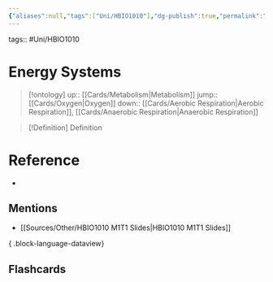 ```yaml
---
{"aliases":null,"tags":["Uni/HBIO1010"],"dg-publish":true,"permalink":"/cards/energy-systems/","dgPassFrontmatter":true}
---
```


tags:: #Uni/HBIO1010 

# Energy Systems

> [!ontology]
> up:: [[Cards/Metabolism\|Metabolism]]
> jump:: [[Cards/Oxygen\|Oxygen]]
> down:: [[Cards/Aerobic Respiration\|Aerobic Respiration]], [[Cards/Anaerobic Respiration\|Anaerobic Respiration]]

> [!Definition] Definition

<style> .container {font-family: sans-serif; text-align: center;} .button-wrapper button {z-index: 1;height: 40px; width: 100px; margin: 10px;padding: 5px;} .excalidraw .App-menu_top .buttonList { display: flex;} .excalidraw-wrapper { height: 800px; margin: 50px; position: relative;} :root[dir="ltr"] .excalidraw .layer-ui__wrapper .zen-mode-transition.App-menu_bottom--transition-left {transform: none;} </style><script src="https://cdn.jsdelivr.net/npm/react@17/umd/react.production.min.js"></script><script src="https://cdn.jsdelivr.net/npm/react-dom@17/umd/react-dom.production.min.js"></script><script type="text/javascript" src="https://cdn.jsdelivr.net/npm/@excalidraw/excalidraw@0/dist/excalidraw.production.min.js"></script><div id="Energy_Systems_Diagramexcalidraw.md1"></div><script>(function(){const InitialData={"type":"excalidraw","version":2,"source":"https://github.com/zsviczian/obsidian-excalidraw-plugin/releases/tag/1.9.7","elements":[{"type":"freedraw","version":70,"versionNonce":1597457152,"isDeleted":false,"id":"o4pNe2rFfENinN95W_lWv","fillStyle":"solid","strokeWidth":4,"strokeStyle":"solid","roughness":1,"opacity":100,"angle":0,"x":489.1829249940458,"y":-231.968839416615,"strokeColor":"#93cefb","backgroundColor":"transparent","width":280.67799525107404,"height":1.5507071560832624,"seed":1344761088,"groupIds":[],"frameId":null,"roundness":null,"boundElements":[],"updated":1688456435682,"link":null,"locked":false,"customData":{"strokeOptions":{"highlighter":true,"constantPressure":true,"hasOutline":false,"outlineWidth":0,"options":{"thinning":1,"smoothing":0.5,"streamline":0.5,"easing":"easeInQuad","start":{"taper":0,"cap":false,"easing":"easeInQuint"},"end":{"taper":0,"cap":false,"easing":"easeOutQuint"}}}},"points":[[-20.1591930290827,-2.7912728809499345],[-20.1591930290827,-2.481131449733275],[-23.052780608990645,-2.170990018516627],[-33.180337138668555,-2.481131449733275],[-34.627130928622634,-2.481131449733275],[-44.75468745830054,-2.7912728809499345],[-57.77583156788639,-2.170990018516627],[-70.07357878249536,-2.170990018516627],[-81.64792910212725,-2.170990018516627],[-93.22227942175924,-2.170990018516627],[-104.07323284641413,-2.170990018516627],[-117.81777385097702,-1.8608485872999794],[-130.11552106558594,-1.55070715608332],[-141.68987138521783,-1.55070715608332],[-152.54082480987276,-1.8608485872999794],[-164.1151751295047,-1.55070715608332],[-174.9661285541596,-1.8608485872999794],[-187.9872726637455,-2.170990018516627],[-201.00841677333142,-2.481131449733275],[-215.47635467287134,-2.7912728809499345],[-229.22089567743424,-2.7912728809499345],[-242.96543668199712,-3.1014143121665825],[-257.43337458153707,-3.1014143121665825],[-267.5609311112149,-3.1014143121665825],[-277.6884876408929,-2.7912728809499345],[-286.3692503806168,-2.481131449733275],[-293.60321933038676,-2.481131449733275],[-298.6669975952257,-2.7912728809499345],[-300.83718828015674,-2.481131449733275],[-300.11379138517975,-2.170990018516627\|-20.1591930290827,-2.7912728809499345],[-20.1591930290827,-2.481131449733275],[-23.052780608990645,-2.170990018516627],[-33.180337138668555,-2.481131449733275],[-34.627130928622634,-2.481131449733275],[-44.75468745830054,-2.7912728809499345],[-57.77583156788639,-2.170990018516627],[-70.07357878249536,-2.170990018516627],[-81.64792910212725,-2.170990018516627],[-93.22227942175924,-2.170990018516627],[-104.07323284641413,-2.170990018516627],[-117.81777385097702,-1.8608485872999794],[-130.11552106558594,-1.55070715608332],[-141.68987138521783,-1.55070715608332],[-152.54082480987276,-1.8608485872999794],[-164.1151751295047,-1.55070715608332],[-174.9661285541596,-1.8608485872999794],[-187.9872726637455,-2.170990018516627],[-201.00841677333142,-2.481131449733275],[-215.47635467287134,-2.7912728809499345],[-229.22089567743424,-2.7912728809499345],[-242.96543668199712,-3.1014143121665825],[-257.43337458153707,-3.1014143121665825],[-267.5609311112149,-3.1014143121665825],[-277.6884876408929,-2.7912728809499345],[-286.3692503806168,-2.481131449733275],[-293.60321933038676,-2.481131449733275],[-298.6669975952257,-2.7912728809499345],[-300.83718828015674,-2.481131449733275],[-300.11379138517975,-2.170990018516627]],"lastCommittedPoint":null,"simulatePressure":false,"pressures":[1,1,1,1,1,1,1,1,1,1,1,1,1,1,1,1,1,1,1,1,1,1,1,1,1,1,1,1,1,0]},{"type":"text","version":52,"versionNonce":1158835456,"isDeleted":false,"id":"HiVRUG0O","fillStyle":"hachure","strokeWidth":1,"strokeStyle":"solid","roughness":1,"opacity":100,"angle":0,"x":193.91333192462582,"y":-259.37556165995466,"strokeColor":"#1e1e1e","backgroundColor":"transparent","width":269.8559875488281,"height":45,"seed":56725,"groupIds":[],"frameId":null,"roundness":{"type":1},"boundElements":[],"updated":1688456435682,"link":null,"locked":false,"fontSize":36,"fontFamily":1,"text":"Energy Systems","rawText":"Energy Systems","textAlign":"left","verticalAlign":"middle","containerId":null,"originalText":"Energy Systems","lineHeight":1.25,"baseline":31},{"type":"rectangle","version":204,"versionNonce":492233472,"isDeleted":false,"id":"YUA7VjYJygBxhJmhi-U5T","fillStyle":"hachure","strokeWidth":1,"strokeStyle":"solid","roughness":1,"opacity":100,"angle":0,"x":356.16040211450957,"y":-126.32275749287714,"strokeColor":"#1e1e1e","backgroundColor":"#a5d8ff","width":312.04850755024273,"height":41.51215973763482,"seed":78941440,"groupIds":["0Pwz4FyxqVd30h3W63X1n"],"frameId":null,"roundness":{"type":3},"boundElements":[],"updated":1688456435682,"link":null,"locked":false},{"type":"text","version":94,"versionNonce":842845440,"isDeleted":false,"id":"feqGMxmJ","fillStyle":"solid","strokeWidth":1,"strokeStyle":"solid","roughness":1,"opacity":100,"angle":0,"x":368.0230666841501,"y":-123.76564094550389,"strokeColor":"#1e1e1e","backgroundColor":"transparent","width":292.095947265625,"height":35,"seed":20059,"groupIds":["0Pwz4FyxqVd30h3W63X1n"],"frameId":null,"roundness":{"type":1},"boundElements":[{"id":"uDY2eWbFrGsFINnA_hh1P","type":"arrow"},{"id":"gJ5fv8-oNdpi-h6H-nIZa","type":"arrow"}],"updated":1688456435682,"link":"[[Cards/Anaerobic Respiration\|Anaerobic Respiration]]","locked":false,"fontSize":28,"fontFamily":1,"text":"Anaerobic Respiration","rawText":"[[Cards/Anaerobic Respiration\|Anaerobic Respiration]]","textAlign":"left","verticalAlign":"middle","containerId":null,"originalText":"Anaerobic Respiration","lineHeight":1.25,"baseline":24},{"type":"rectangle","version":89,"versionNonce":914522880,"isDeleted":false,"id":"d6B-4K3yfFFaDWQ244X7K","fillStyle":"hachure","strokeWidth":1,"strokeStyle":"solid","roughness":1,"opacity":100,"angle":0,"x":13.875936151069823,"y":-129.5221227757938,"strokeColor":"#1e1e1e","backgroundColor":"#a5d8ff","width":283.52941176470586,"height":41.7647058823529,"seed":1317552896,"groupIds":["XuESw1geciabCaUQjJdHW"],"frameId":null,"roundness":{"type":3},"boundElements":[],"updated":1688456435682,"link":null,"locked":false},{"type":"text","version":59,"versionNonce":1260072192,"isDeleted":false,"id":"95rRLumO","fillStyle":"hachure","strokeWidth":1,"strokeStyle":"solid","roughness":1,"opacity":100,"angle":0,"x":21.533142606472666,"y":-126.48668338764475,"strokeColor":"#1e1e1e","backgroundColor":"#a5d8ff","width":260.3439636230469,"height":35,"seed":37516,"groupIds":["XuESw1geciabCaUQjJdHW"],"frameId":null,"roundness":{"type":1},"boundElements":[{"id":"PHu1ix6GckhTsXSIQahen","type":"arrow"},{"id":"VywZQD6Kyw_wbup-KUx65","type":"arrow"},{"id":"tjnUaNPRjeIolJ0_pGBsO","type":"arrow"}],"updated":1688456435682,"link":"[[Cards/Aerobic Respiration\|Aerobic Respiration]]","locked":false,"fontSize":28,"fontFamily":1,"text":"Aerobic Respiration","rawText":"[[Cards/Aerobic Respiration\|Aerobic Respiration]]","textAlign":"left","verticalAlign":"middle","containerId":null,"originalText":"[[Cards/Aerobic Respiration\|Aerobic Respiration]]","lineHeight":1.25,"baseline":24},{"type":"rectangle","version":181,"versionNonce":1765417728,"isDeleted":false,"id":"UhbLHFHn-tApG_MS6Ewug","fillStyle":"hachure","strokeWidth":1,"strokeStyle":"solid","roughness":1,"opacity":100,"angle":0,"x":394.88857675406496,"y":23.4496911633953,"strokeColor":"#1e1e1e","backgroundColor":"transparent","width":79.23076923076927,"height":40.769230769230774,"seed":1738902784,"groupIds":["79x_jgYd-qktXRoO_FCsm"],"frameId":null,"roundness":{"type":3},"boundElements":[],"updated":1688456435682,"link":null,"locked":false},{"type":"text","version":134,"versionNonce":2033028352,"isDeleted":false,"id":"KdzGrtLx","fillStyle":"hachure","strokeWidth":1,"strokeStyle":"solid","roughness":1,"opacity":100,"angle":0,"x":405.5794384464358,"y":29.30237658051277,"strokeColor":"#1e1e1e","backgroundColor":"#a5d8ff","width":59.387996673583984,"height":35,"seed":55282,"groupIds":["79x_jgYd-qktXRoO_FCsm"],"frameId":null,"roundness":{"type":1},"boundElements":[{"id":"uDY2eWbFrGsFINnA_hh1P","type":"arrow"}],"updated":1688456435683,"link":"[[Cards/Adenosine triphosphate\|Adenosine triphosphate]]","locked":false,"fontSize":28,"fontFamily":1,"text":"ATP","rawText":"[[Cards/Adenosine triphosphate\|ATP]]","textAlign":"left","verticalAlign":"middle","containerId":null,"originalText":"ATP","lineHeight":1.25,"baseline":24},{"type":"arrow","version":334,"versionNonce":603833088,"isDeleted":false,"id":"uDY2eWbFrGsFINnA_hh1P","fillStyle":"hachure","strokeWidth":1,"strokeStyle":"solid","roughness":1,"opacity":100,"angle":0,"x":488.73473060021877,"y":-83.47338575968166,"strokeColor":"#1e1e1e","backgroundColor":"transparent","width":55.38461538461536,"height":100.76923076923077,"seed":1438158080,"groupIds":[],"frameId":null,"roundness":{"type":2},"boundElements":[],"updated":1688456435683,"link":null,"locked":false,"startBinding":{"elementId":"feqGMxmJ","focus":0.09499083136690707,"gap":5.292255185822228},"endBinding":{"elementId":"KdzGrtLx","focus":-0.18185760393117967,"gap":12.00653157096366},"lastCommittedPoint":null,"startArrowhead":null,"endArrowhead":"arrow","points":[[0,0],[-11.538461538461547,24.61538461538464],[-50,60],[-55.38461538461536,100.76923076923077]]},{"type":"text","version":104,"versionNonce":1978920192,"isDeleted":false,"id":"FWDHmDki","fillStyle":"hachure","strokeWidth":1,"strokeStyle":"solid","roughness":1,"opacity":100,"angle":0,"x":552.3757562412443,"y":23.85994757365171,"strokeColor":"#1e1e1e","backgroundColor":"transparent","width":129.19198608398438,"height":35,"seed":6314,"groupIds":["hxR3fQfFGt0Y-m0ooB0AP"],"frameId":null,"roundness":{"type":1},"boundElements":[],"updated":1688456435683,"link":"[[Cards/Glycolysis\|Glycolysis]]","locked":false,"fontSize":28,"fontFamily":1,"text":"Glycolysis","rawText":"[[Cards/Glycolysis\|Glycolysis]]","textAlign":"left","verticalAlign":"middle","containerId":null,"originalText":"Glycolysis","lineHeight":1.25,"baseline":24},{"type":"rectangle","version":131,"versionNonce":88957696,"isDeleted":false,"id":"g__JkoNNjbBJR6ZV8VOAG","fillStyle":"hachure","strokeWidth":1,"strokeStyle":"solid","roughness":1,"opacity":100,"angle":0,"x":547.7218392381492,"y":21.702835634323662,"strokeColor":"#1e1e1e","backgroundColor":"transparent","width":144,"height":41.33333333333337,"seed":800252672,"groupIds":["hxR3fQfFGt0Y-m0ooB0AP"],"frameId":null,"roundness":{"type":3},"boundElements":[{"id":"gJ5fv8-oNdpi-h6H-nIZa","type":"arrow"}],"updated":1688456435683,"link":null,"locked":false},{"type":"arrow","version":250,"versionNonce":1257131264,"isDeleted":false,"id":"gJ5fv8-oNdpi-h6H-nIZa","fillStyle":"hachure","strokeWidth":1,"strokeStyle":"solid","roughness":1,"opacity":100,"angle":0,"x":535.721839238149,"y":-81.6304976990096,"strokeColor":"#1e1e1e","backgroundColor":"transparent","width":84.00000000000023,"height":99.33333333333331,"seed":1596198144,"groupIds":[],"frameId":null,"roundness":{"type":2},"boundElements":[],"updated":1688456435683,"link":null,"locked":false,"startBinding":{"elementId":"feqGMxmJ","focus":0.022738316695550074,"gap":7.1351432464942945},"endBinding":{"elementId":"g__JkoNNjbBJR6ZV8VOAG","focus":0.09419551934826963,"gap":3.999999999999943},"lastCommittedPoint":null,"startArrowhead":null,"endArrowhead":"arrow","points":[[0,0],[22.666666666666742,22],[70.66666666666674,54.66666666666663],[84.00000000000023,99.33333333333331]]},{"type":"text","version":120,"versionNonce":1537803008,"isDeleted":false,"id":"SeIx2QR8","fillStyle":"hachure","strokeWidth":1,"strokeStyle":"solid","roughness":1,"opacity":100,"angle":0,"x":558.3672829888285,"y":73.09865246584701,"strokeColor":"#e03131","backgroundColor":"transparent","width":126.83199310302734,"height":20,"seed":88360,"groupIds":[],"frameId":null,"roundness":{"type":1},"boundElements":[],"updated":1688456435683,"link":null,"locked":false,"fontSize":16,"fontFamily":1,"text":"(without oxygen)","rawText":"(without oxygen)","textAlign":"left","verticalAlign":"middle","containerId":null,"originalText":"(without oxygen)","lineHeight":1.25,"baseline":14},{"type":"arrow","version":331,"versionNonce":1369222400,"isDeleted":false,"id":"PHu1ix6GckhTsXSIQahen","fillStyle":"hachure","strokeWidth":1,"strokeStyle":"solid","roughness":1,"opacity":100,"angle":0,"x":123.58045001029029,"y":-87.83055581062155,"strokeColor":"#1e1e1e","backgroundColor":"transparent","width":190.94207816887604,"height":94.49695451378261,"seed":718537472,"groupIds":[],"frameId":null,"roundness":{"type":2},"boundElements":[],"updated":1688456435683,"link":null,"locked":false,"startBinding":{"elementId":"95rRLumO","focus":0.056867002559032716,"gap":3.6561275770231987},"endBinding":{"elementId":"X8EF7SvOrZhmITxYpVg6Z","focus":-0.4067123826300878,"gap":3.7057629221090487},"lastCommittedPoint":null,"startArrowhead":null,"endArrowhead":"arrow","points":[[0,0],[-26.86678118529113,28.719662646345682],[-157.49492418963774,69.48305478954609],[-190.94207816887604,94.49695451378261]]},{"type":"text","version":304,"versionNonce":630235904,"isDeleted":false,"id":"KzwMlt6L","fillStyle":"hachure","strokeWidth":1,"strokeStyle":"solid","roughness":1,"opacity":100,"angle":0,"x":-120.20619777860651,"y":17.01564381498754,"strokeColor":"#1e1e1e","backgroundColor":"transparent","width":119.9639892578125,"height":32.416779127305425,"seed":17043,"groupIds":["nSdNMkA4Xv3bVixEXSqa7"],"frameId":null,"roundness":{"type":1},"boundElements":[],"updated":1688456435683,"link":"[[Cards/Glycolysis\|Glycolysis]]","locked":false,"fontSize":25.93342330184434,"fontFamily":1,"text":"Glycolysis","rawText":"[[Cards/Glycolysis\|Glycolysis]]","textAlign":"left","verticalAlign":"middle","containerId":null,"originalText":"Glycolysis","lineHeight":1.25,"baseline":23},{"type":"rectangle","version":315,"versionNonce":863964416,"isDeleted":false,"id":"X8EF7SvOrZhmITxYpVg6Z","fillStyle":"hachure","strokeWidth":1,"strokeStyle":"solid","roughness":1,"opacity":100,"angle":0,"x":-132.11719161523934,"y":10.37216162527011,"strokeColor":"#1e1e1e","backgroundColor":"transparent","width":140.55081082867815,"height":45.64898129478433,"seed":667845376,"groupIds":["nSdNMkA4Xv3bVixEXSqa7"],"frameId":null,"roundness":{"type":3},"boundElements":[{"id":"PHu1ix6GckhTsXSIQahen","type":"arrow"}],"updated":1688456435683,"link":null,"locked":false},{"type":"text","version":218,"versionNonce":293880576,"isDeleted":false,"id":"lsmRNPHv","fillStyle":"hachure","strokeWidth":1,"strokeStyle":"solid","roughness":1,"opacity":100,"angle":0,"x":-124.70566577102096,"y":63.17928326532518,"strokeColor":"#e03131","backgroundColor":"transparent","width":127.54000091552734,"height":25,"seed":30511,"groupIds":["nSdNMkA4Xv3bVixEXSqa7"],"frameId":null,"roundness":{"type":1},"boundElements":[],"updated":1688456435683,"link":null,"locked":false,"fontSize":20,"fontFamily":1,"text":"(With oxygen)","rawText":"(With oxygen)","textAlign":"left","verticalAlign":"middle","containerId":null,"originalText":"(With oxygen)","lineHeight":1.25,"baseline":17},{"type":"text","version":155,"versionNonce":1779789056,"isDeleted":false,"id":"495673Ac","fillStyle":"hachure","strokeWidth":1,"strokeStyle":"solid","roughness":1,"opacity":100,"angle":0,"x":61.50892106496241,"y":17.415891122124776,"strokeColor":"#1e1e1e","backgroundColor":"transparent","width":109.2560043334961,"height":35,"seed":51813,"groupIds":["ZJwguxpfHg899Zo_ZYK6h"],"frameId":null,"roundness":{"type":1},"boundElements":[],"updated":1688456435683,"link":"[[Cards/Lipolysis\|Lipolysis]]","locked":false,"fontSize":28,"fontFamily":1,"text":"Lipolysis","rawText":"[[Cards/Lipolysis\|Lipolysis]]","textAlign":"left","verticalAlign":"middle","containerId":null,"originalText":"Lipolysis","lineHeight":1.25,"baseline":24},{"type":"rectangle","version":149,"versionNonce":2114183936,"isDeleted":false,"id":"zpGE7HBYvjCbDljTvvkAx","fillStyle":"hachure","strokeWidth":1,"strokeStyle":"solid","roughness":1,"opacity":100,"angle":0,"x":51.31807302916235,"y":11.29860235579747,"strokeColor":"#1e1e1e","backgroundColor":"transparent","width":129.70170227381936,"height":46.322036526364,"seed":1127039744,"groupIds":["ZJwguxpfHg899Zo_ZYK6h"],"frameId":null,"roundness":{"type":3},"boundElements":[{"id":"VywZQD6Kyw_wbup-KUx65","type":"arrow"}],"updated":1688456435683,"link":null,"locked":false},{"type":"arrow","version":69,"versionNonce":1054854400,"isDeleted":false,"id":"VywZQD6Kyw_wbup-KUx65","fillStyle":"hachure","strokeWidth":1,"strokeStyle":"solid","roughness":1,"opacity":100,"angle":0,"x":143.96214608189047,"y":-87.83055581062158,"strokeColor":"#1e1e1e","backgroundColor":"transparent","width":21.30813680212742,"height":97.2762767053645,"seed":668781824,"groupIds":[],"frameId":null,"roundness":{"type":2},"boundElements":[],"updated":1688456435683,"link":null,"locked":false,"startBinding":{"elementId":"95rRLumO","focus":0.06353486321652918,"gap":3.6561275770231703},"endBinding":{"elementId":"zpGE7HBYvjCbDljTvvkAx","focus":0.05821596244131508,"gap":1.852881461054551},"lastCommittedPoint":null,"startArrowhead":null,"endArrowhead":"arrow","points":[[0,0],[0.9264407305272471,35.20474776003667],[-16.675933149491073,70.40949552007336],[-20.381696071600174,97.2762767053645]]},{"type":"text","version":95,"versionNonce":2039448320,"isDeleted":false,"id":"F3PxMR4q","fillStyle":"hachure","strokeWidth":1,"strokeStyle":"solid","roughness":1,"opacity":100,"angle":0,"x":212.51876014090936,"y":37.238942810561355,"strokeColor":"#1e1e1e","backgroundColor":"transparent","width":149.74398803710938,"height":35,"seed":50007,"groupIds":["dxgD6b3OtIsD0cjfFi2Z1"],"frameId":null,"roundness":{"type":1},"boundElements":[],"updated":1688456435683,"link":"[[Cards/Proteolysis\|Proteolysis]]","locked":false,"fontSize":28,"fontFamily":1,"text":"Proteolysis","rawText":"[[Cards/Proteolysis\|Proteolysis]]","textAlign":"left","verticalAlign":"middle","containerId":null,"originalText":"Proteolysis","lineHeight":1.25,"baseline":24},{"type":"rectangle","version":166,"versionNonce":1264463104,"isDeleted":false,"id":"3DGiS1OGDgtzaJo9ZNnvD","fillStyle":"hachure","strokeWidth":1,"strokeStyle":"solid","roughness":1,"opacity":100,"angle":0,"x":201.4014713745819,"y":27.974535505288543,"strokeColor":"#1e1e1e","backgroundColor":"transparent","width":173.2444166086015,"height":50.02779944847316,"seed":742960384,"groupIds":["dxgD6b3OtIsD0cjfFi2Z1"],"frameId":null,"roundness":{"type":3},"boundElements":[{"id":"tjnUaNPRjeIolJ0_pGBsO","type":"arrow"}],"updated":1688456435683,"link":null,"locked":false},{"type":"arrow","version":123,"versionNonce":1118249728,"isDeleted":false,"id":"tjnUaNPRjeIolJ0_pGBsO","fillStyle":"hachure","strokeWidth":1,"strokeStyle":"solid","roughness":1,"opacity":100,"angle":0,"x":194.91638626089093,"y":-87.83055581062158,"strokeColor":"#1e1e1e","backgroundColor":"transparent","width":84.3061064779825,"height":112.09932839380102,"seed":1708753664,"groupIds":[],"frameId":null,"roundness":{"type":2},"boundElements":[],"updated":1688456435683,"link":null,"locked":false,"startBinding":{"elementId":"95rRLumO","focus":-0.19191828962613466,"gap":3.6561275770231703},"endBinding":{"elementId":"3DGiS1OGDgtzaJo9ZNnvD","focus":0.08170360712733372,"gap":3.705762922109102},"lastCommittedPoint":null,"startArrowhead":null,"endArrowhead":"arrow","points":[[0,0],[26.86678118529113,36.13118849056397],[61.14508821480064,73.18881771165516],[84.3061064779825,112.09932839380102]]},{"type":"image","version":27,"versionNonce":1066724608,"isDeleted":false,"id":"ZsrYkuBk","fillStyle":"hachure","strokeWidth":1,"strokeStyle":"solid","roughness":1,"opacity":100,"angle":0,"x":-78.21231932963514,"y":155.99781901106837,"strokeColor":"#000000","backgroundColor":"transparent","width":748,"height":342,"seed":91917,"groupIds":[],"frameId":null,"roundness":null,"boundElements":[],"updated":1688456572486,"link":null,"locked":false,"status":"pending","fileId":"64e70cfacd79eb2e7d49c2f7a195f49bdfda8f0f","scale":[1,1]}],"appState":{"theme":"dark","viewBackgroundColor":"#ffffff","currentItemStrokeColor":"#1e1e1e","currentItemBackgroundColor":"#3bc9db","currentItemFillStyle":"solid","currentItemStrokeWidth":0.5,"currentItemStrokeStyle":"solid","currentItemRoughness":1,"currentItemOpacity":100,"currentItemFontFamily":1,"currentItemFontSize":20,"currentItemTextAlign":"left","currentItemStartArrowhead":null,"currentItemEndArrowhead":"triangle","scrollX":307.9574231573977,"scrollY":-6.454000698950015,"zoom":{"value":0.9649898707933431},"currentItemRoundness":"round","gridSize":null,"currentStrokeOptions":null,"previousGridSize":null},"files":{}};InitialData.scrollToContent=true;App=()=>{const e=React.useRef(null),t=React.useRef(null),[n,i]=React.useState({width:void 0,height:void 0});return React.useEffect(()=>{i({width:t.current.getBoundingClientRect().width,height:t.current.getBoundingClientRect().height});const e=()=>{i({width:t.current.getBoundingClientRect().width,height:t.current.getBoundingClientRect().height})};return window.addEventListener("resize",e),()=>window.removeEventListener("resize",e)},[t]),React.createElement(React.Fragment,null,React.createElement("div",{className:"excalidraw-wrapper",ref:t},React.createElement(ExcalidrawLib.Excalidraw,{ref:e,width:n.width,height:n.height,initialData:InitialData,viewModeEnabled:!0,zenModeEnabled:!0,gridModeEnabled:!1})))},excalidrawWrapper=document.getElementById("Energy_Systems_Diagramexcalidraw.md1");ReactDOM.render(React.createElement(App),excalidrawWrapper);})();</script>

# Reference

- 

## Mentions

- [[Sources/Other/HBIO1010 M1T1 Slides\|HBIO1010 M1T1 Slides]]

{ .block-language-dataview}

## Flashcards